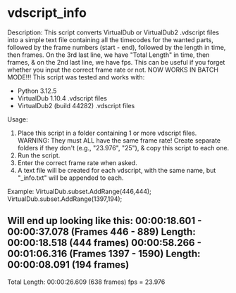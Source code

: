# vdscript_info

Description:
This script converts VirtualDub or VirtualDub2 .vdscript files into a simple text file containing all the timecodes for the wanted parts, followed by the frame numbers (start - end), followed by the length in time, then frames. On the 3rd last line, we have "Total Length" in time, then frames, & on the 2nd last line, we have fps. This can be useful if you forget whether you input the correct frame rate or not.
NOW WORKS IN BATCH MODE!!!
This script was tested and works with:
- Python 3.12.5
- VirtualDub 1.10.4 .vdscript files
- VirtualDub2 (build 44282) .vdscript files

Usage:
1. Place this script in a folder containing 1 or more vdscript files.
   WARNING: They must ALL have the same frame rate! Create separate 
   folders if they don't (e.g., "23.976", "25"), & copy this script 
   to each one.
2. Run the script.
3. Enter the correct frame rate when asked.
4. A text file will be created for each vdscript, with the same name, 
   but "_info.txt" will be appended to each.

Example:
 VirtualDub.subset.AddRange(446,444);
 VirtualDub.subset.AddRange(1397,194);

Will end up looking like this:
00:00:18.601 - 00:00:37.078 (Frames 446 - 889)     Length: 00:00:18.518 (444 frames)
00:00:58.266 - 00:01:06.316 (Frames 1397 - 1590)   Length: 00:00:08.091 (194 frames)
--------------------------------------------------------------------------------
Total Length: 00:00:26.609 (638 frames)
fps = 23.976
